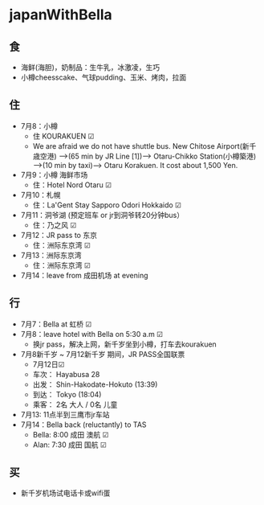 # japanWithBella
## 食
  - 海鲜(海胆)，奶制品：生牛乳，冰激凌，生巧
  - 小樽cheesscake、气球pudding、玉米、烤肉，拉面
## 住
  - 7月8：小樽 
    - 住 KOURAKUEN ☑
    - We are afraid we do not have shuttle bus.
New Chitose Airport(新千歳空港) —->(65 min by JR Line [1])—-> Otaru-Chikko Station(小樽築港) —->(10 min by taxi)—-> Otaru Korakuen. It cost about 1,500 Yen.
  - 7月9：小樽 海鲜市场
    - 住：Hotel Nord Otaru ☑
  - 7月10：札幌
    - 住：La'Gent Stay Sapporo Odori Hokkaido ☑
  - 7月11：洞爷湖  (预定班车 or jr到洞爷转20分钟bus）
    - 住：乃之风 ☑
  - 7月12：JR pass to 东京
    - 住：洲际东京湾 ☑
  - 7月13：洲际东京湾
    - 住：洲际东京湾 ☑
  - 7月14：leave from 成田机场 at evening
## 行
  - 7月7：Bella at 虹桥 ☑
  - 7月8：leave hotel with Bella on 5:30 a.m ☑ 
    - 换jr pass，解决上网，新千岁坐到小樽，打车去kourakuen
  - 7月8新千岁 ~ 7月12新千岁 期间，JR PASS全国联票
    - 7月12日☑
     - 车次： Hayabusa 28
     - 出发： Shin-Hakodate-Hokuto (13:39)
     - 到达： Tokyo (18:04)
     - 乘客： 2名 大人 / 0名 儿童
  - 7月13: 11点半到三鹰市jr车站
  - 7月14：Bella back (reluctantly) to TAS 
    - Bella: 8:00 成田 澳航 ☑
    - Alan: 7:30 成田 国航 ☑
## 买
  - 新千岁机场试电话卡或wifi蛋
